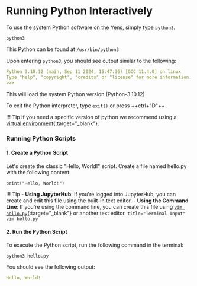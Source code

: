 # Running Python Interactively

To use the system Python software on the Yens, simply type `python3`.

```title="Yen Terminal Input"
python3
```

This Python can be found at `/usr/bin/python3`

Upon entering `python3`, you should see output similar to the following:

```{.yaml .no-copy title="Yen Terminal Output"} 
Python 3.10.12 (main, Sep 11 2024, 15:47:36) [GCC 11.4.0] on linux
Type "help", "copyright", "credits" or "license" for more information.
>>> 
```

This will load the system Python version (Python-3.10.12) 

To exit the Python interpreter, type `exit()` or press ++ctrl+"D"++ .



!!! Tip 
    If you need a specific version of python we recommend using a [virtual environment](/_user_guide/best_practices_python_env/#creating-a-new-virtual-environment-with-venv){:target="_blank"}.

### Running Python Scripts

#### 1. Create a Python Script 

Let's create the classic "Hello, World!" script. Create a file named hello.py with the following content:

```title="hello.py"
print("Hello, World!")
```

!!! Tip
    - **Using JupyterHub**: If you're logged into JupyterHub, you can create and edit this file using the built-in text editor.
    - **Using the Command Line**: If you're using the command line, you can create this file using [`vim hello.py`](/blog/2023/09/20/editing-files-on-the-command-line){:target="_blank"} or another text editor.
    ```title="Terminal Input"
    vim hello.py
    ```
    

#### 2. Run the Python Script

To execute the Python script, run the following command in the terminal:

```title="Terminal Input"
python3 hello.py
```

You should see the following output:

```{.yaml .no-copy title="Terminal Output"}
Hello, World!
```

